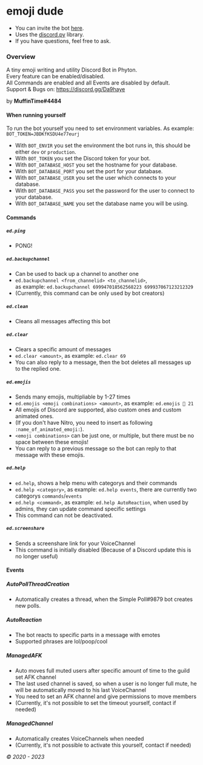 # emoji dude

- You can invite the bot [here](https://discord.com/api/oauth2/authorize?client_id=580065523098976256&permissions=2112&scope=bot).
- Uses the [discord.py](https://github.com/Rapptz/discord.py) library.
- If you have questions, feel free to ask.

### Overview

A tiny emoji writing and utility Discord Bot in Phyton. \
Every feature can be enabled/disabled. \
All Commands are enabled and all Events are disabled by default. \
Support & Bugs on: <https://discord.gg/Da9haye>

by **MuffinTime#4484**

#### When running yourself

To run the bot yourself you need to set environment variables. As example: `BOT_TOKEN=JBDKfKSDU4e77eurj`
- With `BOT_ENVIR` you set the environment the bot runs in, this should be either `dev` or `production`.
- With `BOT_TOKEN` you set the Discord token for your bot.
- With `BOT_DATABASE_HOST` you set the hostname for your database.
- With `BOT_DATABASE_PORT` you set the port for your database.
- With `BOT_DATABASE_USER` you set the user which connects to your database.
- With `BOT_DATABASE_PASS` you set the password for the user to connect to your database.
- With `BOT_DATABASE_NAME` you set the database name you will be using.

#### Commands

##### `ed.ping`
* PONG!

##### `ed.backupchannel`
* Can be used to back up a channel to another one
* `ed.backupchannel <from_channelid> <to_channelid>`, <br> as example: `ed.backupchannel 699947018562568223 699937067123212329`
* (Currently, this command can be only used by bot creators)

##### `ed.clean`
* Cleans all messages affecting this bot

##### `ed.clear`
* Clears a specific amount of messages
* `ed.clear <amount>`, as example: `ed.clear 69`
* You can also reply to a message, then the bot deletes all messages up to the replied one.

##### `ed.emojis`
* Sends many emojis, multipliable by 1-27 times
* `ed.emojis <emoji combinations> <amount>`, as example: `ed.emojis 👾 21`
* All emojis of Discord are supported, also custom ones and custom animated ones.
* (If you don't have Nitro, you need to insert as following `:name_of_animated_emoji:`).
* `<emoji combinations>` can be just one, or multiple, but there must be no space between these emojis!
* You can reply to a previous message so the bot can reply to that message with these emojis.

##### `ed.help`
* `ed.help`, shows a help menu with categorys and their commands
* `ed.help <category>`, as example: `ed.help events`, there are currently two categorys `commands`/`events`
* `ed.help <command>`, as example: `ed.help AutoReaction`, when used by admins, they can update command specific settings
* This command can not be deactivated.

##### `ed.screenshare`
* Sends a screenshare link for your VoiceChannel
* This command is initially disabled (Because of a Discord update this is no longer useful)

#### Events

##### AutoPollThreadCreation
* Automatically creates a thread, when the Simple Poll#9879 bot creates new polls.

##### AutoReaction
* The bot reacts to specific parts in a message with emotes
* Supported phrases are lol/poop/cool

##### ManagedAFK
* Auto moves full muted users after specific amount of time to the guild set AFK channel
* The last used channel is saved, so when a user is no longer full mute, he will be automatically moved to his last VoiceChannel
* You need to set an AFK channel and give permissions to move members
* (Currently, it's not possible to set the timeout yourself, contact if needed)

##### ManagedChannel
* Automatically creates VoiceChannels when needed
* (Currently, it's not possible to activate this yourself, contact if needed)

*© 2020 - 2023*
